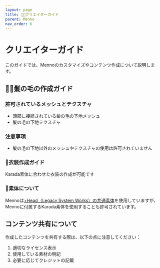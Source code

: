 ```yaml
---
layout: page
title: 👨‍🎨クリエイターガイド
parent: Menno
nav_order: 6
---
```


# クリエイターガイド

このガイドでは、Mennoのカスタマイズやコンテンツ作成について説明します。



## 👨‍🦱髪の毛の作成ガイド

### 許可されているメッシュとテクスチャ
- 頭部に接続されている髪の毛の下地メッシュ
- 髪の毛の下地テクスチャ

### 注意事項
- 髪の毛の下地以外のメッシュやテクスチャの使用は許可されていません

### 👕衣装作成ガイド
Karada素体に合わせた衣装の作成が可能です

### 🧍素体について

Mennoは[+Head（Legacy System Works）の共通素体](https://booth.pm/ja/items/5153266)を使用していますが、Mennoに付属するKarada素体を使用することも許可されています。

## コンテンツ共有について

作成したコンテンツを共有する際は、以下の点に注意してください：

1. 適切なライセンス表示
2. 使用している素材の明記
3. 必要に応じてクレジットの記載